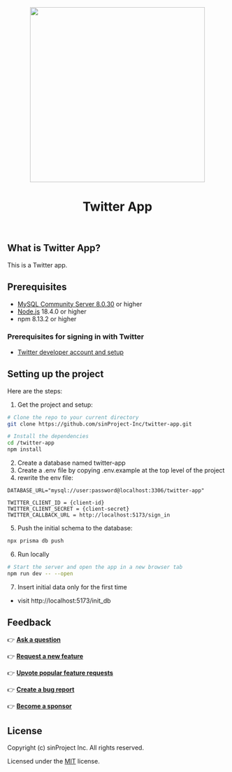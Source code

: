 <div align="center">
  <img src="https://sinproject.net/wp-content/uploads/2019/12/sinProject-01-640x677.png" width="400">
  <h1>Twitter App</h1>
  <br />
</div>

## What is Twitter App?

This is a Twitter app.

## Prerequisites

- [MySQL Community Server 8.0.30](https://dev.mysql.com/downloads/mysql/) or higher
- [Node.js](https://nodejs.org/) 18.4.0 or higher
- npm 8.13.2 or higher

### Prerequisites for signing in with Twitter

- [Twitter developer account and setup](https://developer.twitter.com/en/docs/apps/overview)

## Setting up the project

Here are the steps:

1. Get the project and setup:

```bash
# Clone the repo to your current directory
git clone https://github.com/sinProject-Inc/twitter-app.git

# Install the dependencies
cd /twitter-app
npm install
```

2. Create a database named twitter-app
3. Create a .env file by copying .env.example at the top level of the project
4. rewrite the env file:

```env
DATABASE_URL="mysql://user:password@localhost:3306/twitter-app"

TWITTER_CLIENT_ID = {client-id}
TWITTER_CLIENT_SECRET = {client-secret}
TWITTER_CALLBACK_URL = http://localhost:5173/sign_in
```

5. Push the initial schema to the database:

```bash
npx prisma db push
```

6. Run locally

```bash
# Start the server and open the app in a new browser tab
npm run dev -- --open
```

7. Insert initial data only for the first time
- visit http://localhost:5173/init_db 

## Feedback

👉 [**Ask a question**](https://github.com/sinProject-Inc/twitter-app/discussions/new)

👉 [**Request a new feature**](https://github.com/sinProject-Inc/twitter-app/issues/new)

👉 [**Upvote popular feature requests**](https://github.com/sinProject-Inc/twitter-app/issues/)

👉 [**Create a bug report**](https://github.com/sinProject-Inc/twitter-app/issues/new)

👉 [**Become a sponsor**](https://github.com/sponsors/sinproject-iwasaki)

## License

Copyright (c) sinProject Inc. All rights reserved.

Licensed under the [MIT](https://github.com/sinProject-Inc/twitter-app/blob/main/LICENSE) license.


